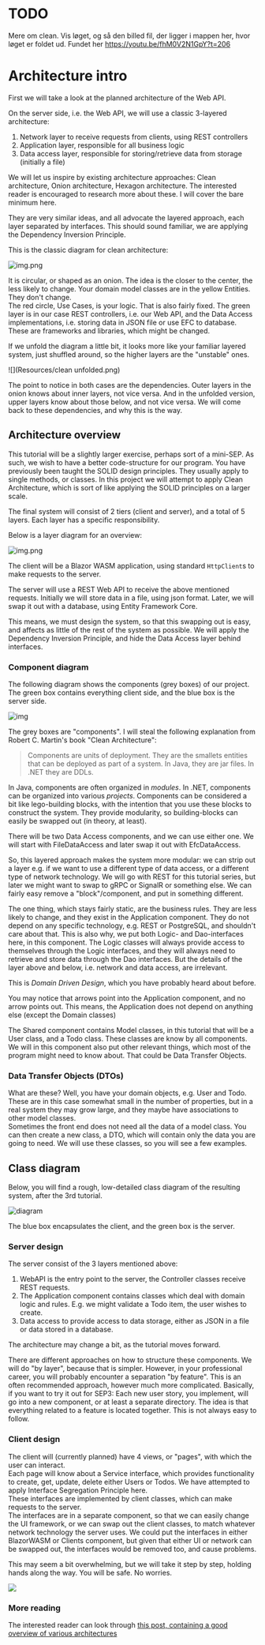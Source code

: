 # TODO
Mere om clean. Vis løget, og så den billed fil, der ligger i mappen her, hvor løget er foldet ud. Fundet her
https://youtu.be/fhM0V2N1GpY?t=206

# Architecture intro
First we will take a look at the planned architecture of the Web API.

On the server side, i.e. the Web API, we will use a classic 3-layered architecture:

1) Network layer to receive requests from clients, using REST controllers
2) Application layer, responsible for all business logic
3) Data access layer, responsible for storing/retrieve data from storage (initially a file)

We will let us inspire by existing architecture approaches: Clean architecture, Onion architecture, Hexagon architecture. The interested reader is encouraged to research more about these. I will cover the bare minimum here.

They are very similar ideas, and all advocate the layered approach, each layer separated by interfaces. This should sound familiar, we are applying the Dependency Inversion Principle.

This is the classic diagram for clean architecture:

![img.png](Resources/CleanOnion.png)

It is circular, or shaped as an onion. The idea is the closer to the center, the less likely to change. 
Your domain model classes are in the yellow Entities. They don't change.\
The red circle, Use Cases, is your logic. That is also fairly fixed. 
The green layer is in our case REST controllers, i.e. our Web API, and the Data Access implementations, 
i.e. storing data in JSON file or use EFC to database. These are frameworks and libraries, which might be changed.

If we unfold the diagram a little bit, it looks more like your familiar layered system, just shuffled around, 
so the higher layers are the "unstable" ones.

![](Resources/clean unfolded.png)

The point to notice in both cases are the dependencies. Outer layers in the onion knows about inner layers, not vice versa. And in the unfolded version, upper layers know about those below, and not vice versa.
We will come back to these dependencies, and why this is the way.

## Architecture overview

This tutorial will be a slightly larger exercise, perhaps sort of a mini-SEP. 
As such, we wish to have a better code-structure for our program. 
You have previously been taught the SOLID design principles. They usually apply to single methods, or classes. 
In this project we will attempt to apply Clean Architecture, which is sort of like applying the SOLID principles on a larger scale.

The final system will consist of 2 tiers (client and server), and a total of 5 layers.
Each layer has a specific responsibility.


Below is a layer diagram for an overview:

![img.png](Resources/LayeredDiagram.png)

The client will be a Blazor WASM application, using standard `HttpClient`s to make requests to the server.

The server will use a REST Web API to receive the above mentioned requests. Initially we will store data in a file, using json format. Later, we will swap it out with a database, using Entity Framework Core.

This means, we must design the system, so that this swapping out is easy, and affects as little of the rest of the system as possible. We will apply the Dependency Inversion Principle, and hide the Data Access layer behind interfaces.



### Component diagram

The following diagram shows the components (grey boxes) of our project. The green box contains everything client side, and the blue box is the server side.

![img](Resources/ComponentDiagram.svg)

The grey boxes are "components". I will steal the following explanation from Robert C. Martin's book "Clean Architecture":

> Components are units of deployment. They are the smallets entities that can be deployed as part of a system. In Java, they are jar files. In .NET they are DDLs.

In Java, components are often organized in _modules_. In .NET, components can be organized into various _projects_. 
Components can be considered a bit like lego-building blocks, 
with the intention that you use these blocks to construct the system. 
They provide modularity, so building-blocks can easily be swapped out (in theory, at least).

There will be two Data Access components, and we can use either one. 
We will start with FileDataAccess and later swap it out with EfcDataAccess.

So, this layered approach makes the system more modular:
we can strip out a layer e.g. if we want to use a different type of data access, 
or a different type of network technology. 
We will go with REST for this tutorial series, but later we might want to swap to gRPC or SignalR or something else. 
We can fairly easy remove a "block"/component, and put in something different.

The one thing, which stays fairly static, are the business rules. 
They are less likely to change, and they exist in the Application component. They do not depend on any specific technology, e.g. REST or PostgreSQL, and shouldn't care about that. 
This is also why, we put both Logic- and Dao-interfaces here, in this component. 
The Logic classes will always provide access to themselves through the Logic interfaces, 
and they will always need to retrieve and store data through the Dao interfaces. 
But the details of the layer above and below, i.e. network and data access, are irrelevant.

This is _Domain Driven Design_, which you have probably heard about before. 

You may notice that arrows point into the Application component, and no arrow points out. This means, the Application does not depend on anything else (except the Domain classes)

The Shared component contains Model classes, in this tutorial that will be a User class, and a Todo class. These classes are know by all components.\
We will in this component also put other relevant things, which most of the program might need to know about. That could be Data Transfer Objects.

### Data Transfer Objects (DTOs)
What are these? Well, you have your domain objects, e.g. User and Todo. These are in this case somewhat small in the number of properties, but in a real system they may grow large, and they maybe have associations to other model classes.\
Sometimes the front end does not need all the data of a model class. You can then create a new class, a DTO, which will contain only the data you are going to need. We will use these classes, so you will see a few examples.

## Class diagram

Below, you will find a rough, low-detailed class diagram of the resulting system, after the 3rd tutorial.

![diagram](Resources/LowDetailedClassDiagram.svg)

The blue box encapsulates the client, and the green box is the server.

### Server design
The server consist of the 3 layers mentioned above:
1) WebAPI is the entry point to the server, the Controller classes receive REST requests.
2) The Application component contains classes which deal with domain logic and rules. E.g. we might validate a Todo item, the user wishes to create.
3) Data access to provide access to data storage, either as JSON in a file or data stored in a database.

The architecture may change a bit, as the tutorial moves forward.

There are different approaches on how to structure these components. 
We will do "by layer", because that is simpler. 
However, in your professional career, you will probably encounter a separation "by feature". 
This is an often recommended approach, however much more complicated. 
Basically, if you want to try it out for SEP3: Each new user story, you implement, will go into a new component, or at least a separate directory. 
The idea is that everything related to a feature is located together. This is not always easy to follow.


### Client design

The client will (currently planned) have 4 views, or "pages", with which the user can interact.\
Each page will know about a Service interface, which provides functionality to create, get, update, delete either Users or Todos. We have attempted to apply Interface Segregation Principle here.\
These interfaces are implemented by client classes, which can make requests to the server.\
The interfaces are in a separate component, so that we can easily change the UI framework, or we can swap out the client classes, to match whatever network technology the server uses. We could put the interfaces in either BlazorWASM or Clients component, but given that either UI or network can be swapped out, the interfaces would be removed too, and cause problems.



This may seem a bit overwhelming, but we will take it step by step, holding hands along the way. You will be safe. No worries.

![](Resources/HakunaMatata.png)

### More reading
The interested reader can look through [this post, containing a good overview of various architectures](https://docs.microsoft.com/en-us/dotnet/architecture/modern-web-apps-azure/common-web-application-architectures)